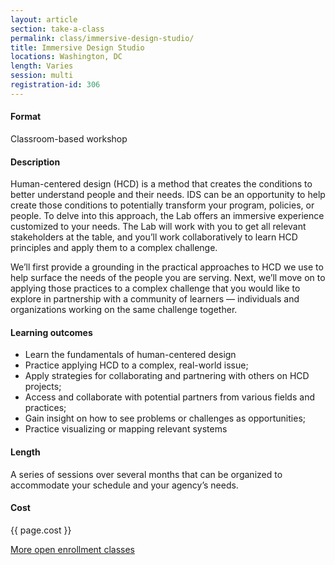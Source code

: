 ```yaml
---
layout: article
section: take-a-class
permalink: class/immersive-design-studio/
title: Immersive Design Studio
locations: Washington, DC
length: Varies
session: multi
registration-id: 306
---
```


#### Format

Classroom-based workshop

#### Description

Human-centered design (HCD) is a method that creates the conditions to better understand people and their needs. IDS can be an opportunity to help create those conditions to potentially transform your program, policies, or people. To delve into this approach, the Lab offers an immersive experience customized to your needs. The Lab will work with you to get all relevant stakeholders at the table, and you’ll work collaboratively to learn HCD principles and apply them to a complex challenge.

We’ll first provide a grounding in the practical approaches to HCD we use to help surface the needs of the people you are serving. Next, we’ll move on to applying those practices to a complex challenge that you would like to explore in partnership with a community of learners — individuals and organizations working on the same challenge together.

#### Learning outcomes

* Learn the fundamentals of human-centered design 
* Practice applying HCD to a complex, real-world issue;
* Apply strategies for collaborating and partnering with others on HCD projects;
* Access and collaborate with potential partners from various fields and practices;
* Gain insight on how to see problems or challenges as opportunities;
* Practice visualizing or mapping relevant systems


#### Length

A series of sessions over several months that can be organized to accommodate your schedule and your agency’s needs.

#### Cost

{{ page.cost }}

[More open enrollment classes](../../take-a-class/open-enrollment-classes/)

<!-- Learn more about how an IDS course with the Lab helped SourceAmerica reimagine the future of employment for the disability community -->
